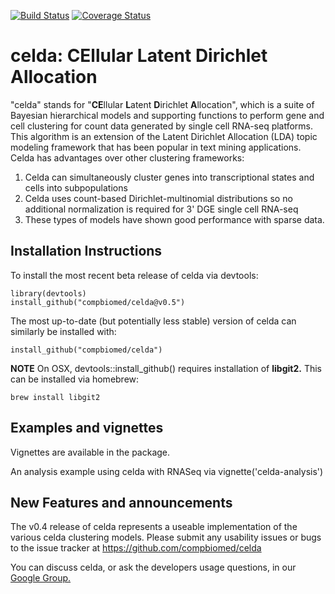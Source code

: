 [![Build Status](https://travis-ci.org/compbiomed/celda.svg?branch=master)](https://travis-ci.org/compbiomed/celda)
[![Coverage Status](https://coveralls.io/repos/github/compbiomed/celda/badge.svg?branch=devel)](https://coveralls.io/github/compbiomed/celda?branch=devel)

# celda: CEllular Latent Dirichlet Allocation

"celda" stands for "**CE**llular **L**atent **D**irichlet **A**llocation", which is a suite of Bayesian hierarchical models and supporting functions to perform gene and cell clustering for count data generated by single cell RNA-seq platforms. This algorithm is an extension of the Latent Dirichlet Allocation (LDA) topic modeling framework that has been popular in text mining applications. Celda has advantages over other clustering frameworks:

1. Celda can simultaneously cluster genes into transcriptional states and cells into subpopulations
2. Celda uses count-based Dirichlet-multinomial distributions so no additional normalization is required for 3' DGE single cell RNA-seq
3. These types of models have shown good performance with sparse data.


## Installation Instructions

To install the most recent beta release of celda via devtools:
```
library(devtools)
install_github("compbiomed/celda@v0.5")
```
The most up-to-date (but potentially less stable) version of celda can similarly be installed with:
```
install_github("compbiomed/celda")
```

**NOTE** On OSX, devtools::install_github() requires installation of **libgit2.** This can be installed via homebrew:
```
brew install libgit2
```

## Examples and vignettes

Vignettes are available in the package. 

An analysis example using celda with RNASeq via vignette('celda-analysis')



## New Features and announcements
The v0.4 release of celda represents a useable implementation of the various celda clustering models.
Please submit any usability issues or bugs to the issue tracker at https://github.com/compbiomed/celda

You can discuss celda, or ask the developers usage questions, in our [Google Group.](https://groups.google.com/forum/#!forum/celda-list)
